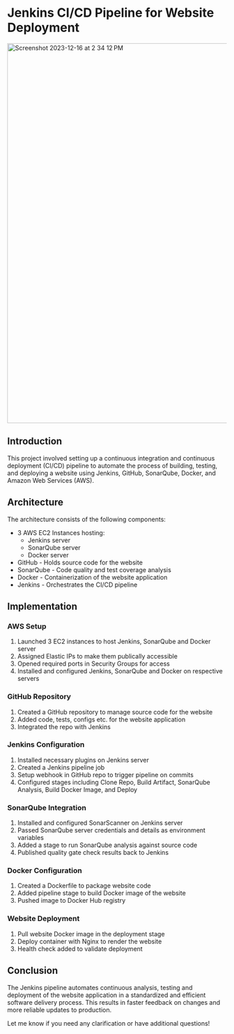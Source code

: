 # Jenkins CI/CD Pipeline for Website Deployment 

<img width="871" alt="Screenshot 2023-12-16 at 2 34 12 PM" src="https://github.com/MasudDevSecOps/Jenkins-Sonarqube-Docker-AWS/assets/118152048/db93db68-ec95-4846-90e3-a72e633a5e87">



## Introduction

This project involved setting up a continuous integration and continuous deployment (CI/CD) pipeline to automate the process of building, testing, and deploying a website using Jenkins, GitHub, SonarQube, Docker, and Amazon Web Services (AWS).

## Architecture

The architecture consists of the following components:

- 3 AWS EC2 Instances hosting:
  - Jenkins server
  - SonarQube server
  - Docker server
- GitHub - Holds source code for the website
- SonarQube - Code quality and test coverage analysis
- Docker - Containerization of the website application
- Jenkins - Orchestrates the CI/CD pipeline

## Implementation 

### AWS Setup

1. Launched 3 EC2 instances to host Jenkins, SonarQube and Docker server
2. Assigned Elastic IPs to make them publically accessible
3. Opened required ports in Security Groups for access
4. Installed and configured Jenkins, SonarQube and Docker on respective servers

### GitHub Repository

1. Created a GitHub repository to manage source code for the website
2. Added code, tests, configs etc. for the website application
3. Integrated the repo with Jenkins 

### Jenkins Configuration

1. Installed necessary plugins on Jenkins server
2. Created a Jenkins pipeline job
3. Setup webhook in GitHub repo to trigger pipeline on commits
4. Configured stages including Clone Repo, Build Artifact, SonarQube Analysis, Build Docker Image, and Deploy

### SonarQube Integration

1. Installed and configured SonarScanner on Jenkins server
2. Passed SonarQube server credentials and details as environment variables 
3. Added a stage to run SonarQube analysis against source code
4. Published quality gate check results back to Jenkins

### Docker Configuration

1. Created a Dockerfile to package website code
2. Added pipeline stage to build Docker image of the website
3. Pushed image to Docker Hub registry

### Website Deployment 

1. Pull website Docker image in the deployment stage
2. Deploy container with Nginx to render the website
3. Health check added to validate deployment

## Conclusion

The Jenkins pipeline automates continuous analysis, testing and deployment of the website application in a standardized and efficient software delivery process. This results in faster feedback on changes and more reliable updates to production.

Let me know if you need any clarification or have additional questions!
